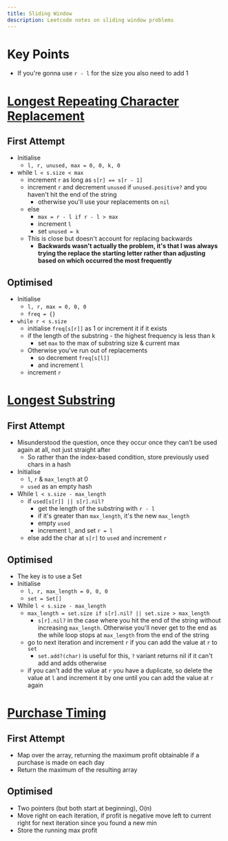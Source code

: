 ```yaml
---
title: Sliding Window
description: Leetcode notes on sliding window problems
---
```


# Key Points

- If you're gonna use `r - l` for the size you also need to add 1

# [Longest Repeating Character Replacement](https://leetcode.com/problems/longest-repeating-character-replacement/description/)

## First Attempt

- Initialise
  - `l, r, unused, max = 0, 0, k, 0`
- while `l < s.size < max`
  - increment `r` as long as `s[r] == s[r - 1]`
  - increment `r` and decrement `unused` if `unused.positive?` and you haven't hit the end of the string
    - otherwise you'll use your replacements on `nil`
  - else
    - `max = r - l if r - l > max`
    - increment `l`
    - set `unused = k`
  - This is close but doesn't account for replacing backwards
    - **Backwards wasn't actually the problem, it's that I was always trying the replace the starting letter rather than adjusting based on which occurred the most frequently**

## Optimised

- Initialise
  - `l, r, max = 0, 0, 0`
  - `freq = {}`
- `while r < s.size`
  - initialise `freq[s[r]]` as 1 or increment it if it exists
  - if the length of the substring - the highest frequency is less than k
    - set `max` to the max of substring size & current max
  - Otherwise you've run out of replacements
    - so decrement `freq[s[l]]`
    - and increment `l`
  - increment `r`

# [Longest Substring](https://leetcode.com/problems/longest-substring-without-repeating-characters/description/)

## First Attempt

- Misunderstood the question, once they occur once they can't be used again at all, not just straight after
  - So rather than the index-based condition, store previously used chars in a hash
- Initialise
  - `l`, `r` & `max_length` at 0
  - `used` as an empty hash
- While `l < s.size - max_length`
  - if `used[s[r]] || s[r].nil?`
    - get the length of the substring with `r - l`
    - if it's greater than `max_length`, it's the new `max_length`
    - empty `used`
    - increment `l`, and set `r = l`
  - else add the char at `s[r]` to `used` and increment `r`

## Optimised

- The key is to use a Set
- Initialise
  - `l, r, max_length = 0, 0, 0`
  - `set = Set[]`
- While `l < s.size - max_length`
  - `max_length = set.size if s[r].nil? || set.size > max_length`
    - `s[r].nil?` in the case where you hit the end of the string without increasing `max_length`. Otherwise you'll never get to the end as the while loop stops at `max_length` from the end of the string
  - go to next iteration and increment `r` if you can add the value at `r` to `set`
    - `set.add?(char)` is useful for this, `?` variant returns nil if it can't add and adds otherwise
  - if you can't add the value at `r` you have a duplicate, so delete the value at `l` and increment it by one until you can add the value at `r` again

# [Purchase Timing](https://leetcode.com/problems/best-time-to-buy-and-sell-stock/)

## First Attempt

- Map over the array, returning the maximum profit obtainable if a purchase is made on each day
- Return the maximum of the resulting array

## Optimised

- Two pointers (but both start at beginning), O(n)
- Move right on each iteration, if profit is negative move left to current right for next iteration since you found a new min
- Store the running max profit
